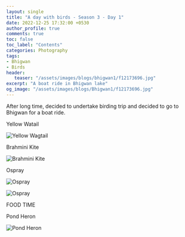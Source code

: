 ```yaml
---
layout: single
title: "A day with birds - Season 3 - Day 1"
date: 2022-12-25 17:32:00 +0530
author_profile: true
comments: true
toc: false
toc_label: "Contents"
categories: Photography
tags:
- Bhigwan
- Birds
header:
   teaser: "/assets/images/blogs/bhigwan1/f12173696.jpg"
excerpt: "A boat ride in Bhigwan lake"
og_image: "/assets/images/blogs/Bhigwan1/f12173696.jpg"
---
```


After long time, decided to undertake birding trip and decided to go to Bhigwan for a boat ride. 

Yellow Watail

![Yellow Wagtail]({{site.url}}/assets/images/blogs/bhigwan1/f12173696.jpg)

Brahmini Kite

![Brahmini Kite]({{site.url}}/assets/images/blogs/bhigwan1/f12805120.jpg)

Ospray

![Ospray]({{site.url}}/assets/images/blogs/bhigwan1/f14587200.jpg)

![Ospray]({{site.url}}/assets/images/blogs/bhigwan1/f14471104.jpg)




FOOD TIME

Pond Heron

![Pond Heron]({{site.url}}/assets/images/blogs/bhigwan1/blog-1-2.jpg)



